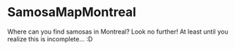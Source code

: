 # SamosaMapMontreal
Where can you find samosas in Montreal? Look no further! At least until you realize this is incomplete... :D
